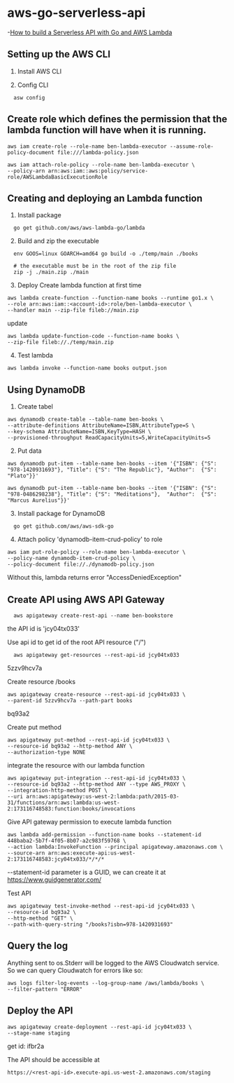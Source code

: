 # aws-go-serverless-api
-[How to build a Serverless API with Go and AWS Lambda](https://www.alexedwards.net/blog/serverless-api-with-go-and-aws-lambda)


## Setting up the AWS CLI
1. Install AWS CLI

2. Config CLI
```
  asw config
```

## Create role which defines the permission that the lambda function will have when it is running.
```
aws iam create-role --role-name ben-lambda-executor --assume-role-policy-document file:///lambda-policy.json

aws iam attach-role-policy --role-name ben-lambda-executor \
--policy-arn arn:aws:iam::aws:policy/service-role/AWSLambdaBasicExecutionRole
```

## Creating and deploying an Lambda function
1. Install package
```
  go get github.com/aws/aws-lambda-go/lambda
```

2. Build and zip the executable
```
  env GOOS=linux GOARCH=amd64 go build -o ./temp/main ./books

  # the executable must be in the root of the zip file
  zip -j ./main.zip ./main
```

3. Deploy 
Create lambda function at first time
```
aws lambda create-function --function-name books --runtime go1.x \
--role arn:aws:iam::<account-id>:role/ben-lambda-executor \
--handler main --zip-file fileb://main.zip
```
update
```
aws lambda update-function-code --function-name books \
--zip-file fileb://./temp/main.zip
```

4. Test lambda
```
aws lambda invoke --function-name books output.json
```

## Using DynamoDB
1. Create tabel
```
aws dynamodb create-table --table-name ben-books \
--attribute-definitions AttributeName=ISBN,AttributeType=S \
--key-schema AttributeName=ISBN,KeyType=HASH \
--provisioned-throughput ReadCapacityUnits=5,WriteCapacityUnits=5
```
2. Put data
```
aws dynamodb put-item --table-name ben-books --item '{"ISBN": {"S": "978-1420931693"}, "Title": {"S": "The Republic"}, "Author":  {"S": "Plato"}}'

aws dynamodb put-item --table-name ben-books --item '{"ISBN": {"S": "978-0486298238"}, "Title": {"S": "Meditations"},  "Author":  {"S": "Marcus Aurelius"}}'
```

3. Install package for DynamoDB
```
  go get github.com/aws/aws-sdk-go
```

4. Attach policy 'dynamodb-item-crud-policy' to role
```
aws iam put-role-policy --role-name ben-lambda-executor \
--policy-name dynamodb-item-crud-policy \
--policy-document file://./dynamodb-policy.json
```
Without this, lambda returns error "AccessDeniedException"


## Create API using AWS API Gateway
```
  aws apigateway create-rest-api --name ben-bookstore
```
the API id is 'jcy04tx033'

Use api id to get id of the root API resource ("/")
```
  aws apigateway get-resources --rest-api-id jcy04tx033
```
5zzv9hcv7a

Create resource /books
```
aws apigateway create-resource --rest-api-id jcy04tx033 \
--parent-id 5zzv9hcv7a --path-part books
```
bq93a2

Create put method
```
aws apigateway put-method --rest-api-id jcy04tx033 \
--resource-id bq93a2 --http-method ANY \
--authorization-type NONE
```

integrate the resource with our lambda function
```
aws apigateway put-integration --rest-api-id jcy04tx033 \
--resource-id bq93a2 --http-method ANY --type AWS_PROXY \
--integration-http-method POST \
--uri arn:aws:apigateway:us-west-2:lambda:path/2015-03-31/functions/arn:aws:lambda:us-west-2:173116748583:function:books/invocations
```

Give API gateway permission to execute lambda function
```
aws lambda add-permission --function-name books --statement-id 448baba2-5b7f-4f05-8b07-a2c983f59768 \
--action lambda:InvokeFunction --principal apigateway.amazonaws.com \
--source-arn arn:aws:execute-api:us-west-2:173116748583:jcy04tx033/*/*/*
```
--statement-id parameter is a GUID, we can create it at https://www.guidgenerator.com/

Test API
```
aws apigateway test-invoke-method --rest-api-id jcy04tx033 \
--resource-id bq93a2 \
--http-method "GET" \
--path-with-query-string "/books?isbn=978-1420931693"
```


## Query the log
Anything sent to os.Stderr will be logged to the AWS Cloudwatch service. So we can query Cloudwatch for errors like so:
```
aws logs filter-log-events --log-group-name /aws/lambda/books \
--filter-pattern "ERROR"
```

## Deploy the API
```
aws apigateway create-deployment --rest-api-id jcy04tx033 \
--stage-name staging
```
get id: ifbr2a

The API should be accessible at 
```
https://<rest-api-id>.execute-api.us-west-2.amazonaws.com/staging
```